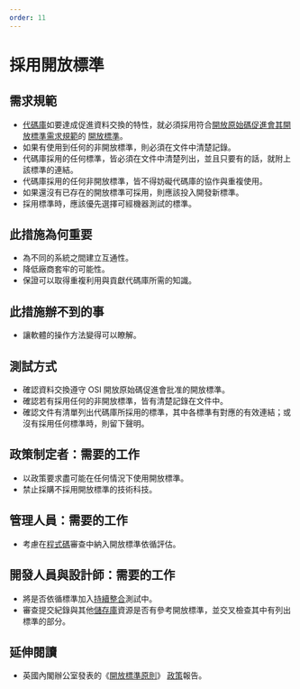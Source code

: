 ```yaml
---
order: 11
---
```


# 採用開放標準

<!-- SPDX-License-Identifier: CC0-1.0 -->
<!-- written in 2019 - 2022 by The Foundation for Public Code <info@publiccode.net> -->

## 需求規範

* [代碼庫](../glossary.md#codebase)如要達成促進資料交換的特性，就必須採用符合[開放原始碼促進會其開放標準需求規範](https://opensource.org/osr)的
[開放標準](../glossary.md#open-standard)。
* 如果有使用到任何的非開放標準，則必須在文件中清楚記錄。
* 代碼庫採用的任何標準，皆必須在文件中清楚列出，並且只要有的話，就附上該標準的連結。
* 代碼庫採用的任何非開放標準，皆不得妨礙代碼庫的協作與重複使用。
* 如果還沒有已存在的開放標準可採用，則應該投入開發新標準。
* 採用標準時，應該優先選擇可經機器測試的標準。

## 此措施為何重要

* 為不同的系統之間建立互通性。
* 降低廠商套牢的可能性。
* 保證可以取得重複利用與貢獻代碼庫所需的知識。

## 此措施辦不到的事

* 讓軟體的操作方法變得可以瞭解。

## 測試方式

* 確認資料交換遵守 OSI 開放原始碼促進會批准的開放標準。
* 確認若有採用任何的非開放標準，皆有清楚記錄在文件中。
* 確認文件有清單列出代碼庫所採用的標準，其中各標準有對應的有效連結；或沒有採用任何標準時，則留下聲明。

## 政策制定者：需要的工作

* 以政策要求盡可能在任何情況下使用開放標準。
* 禁止採購不採用開放標準的技術科技。

## 管理人員：需要的工作

* 考慮在[程式碼](../glossary.md#code)審查中納入開放標準依循評估。

## 開發人員與設計師：需要的工作

* 將是否依循標準加入[持續整合](../glossary.md#continuous-integration)測試中。
* 審查提交紀錄與其他[儲存庫](../glossary.md#repository)資源是否有參考開放標準，並交叉檢查其中有列出標準的部分。

## 延伸閱讀

* 英國內閣辦公室發表的《[開放標準原則](https://www.gov.uk/government/publications/open-standards-principles/open-standards-principles)》
[政策](../glossary.md#policy)報告。
